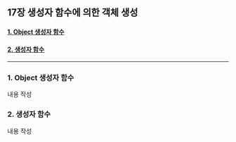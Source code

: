 ## 17장 생성자 함수에 의한 객체 생성

#### [1. Object 생성자 함수](#1-Object-생성자-함수-1)
#### [2. 생성자 함수](#2-생성자-함수-1)

***

### 1. Object 생성자 함수

내용 작성

### 2. 생성자 함수

내용 작성


